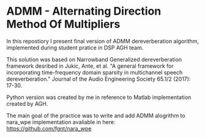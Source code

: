 ADMM - Alternating Direction Method Of Multipliers
===========
In this repostiory I present final version of ADMM dereverberation 
algorithm, implemented during student pratice in DSP AGH team.

This solution was based on Narrowband Generalized dereverberation framework desribed in
Jukic, Ante, et al. "A general framework for incorporating time-frequency
domain sparsity in multichannel speech dereverberation."
Journal of the Audio Engineering Society 65.1/2 (2017): 17-30.

Python version was created by me in reference to Matlab implementation 
created by AGH.

The main goal of the practice was to write and add ADMM alogrithm to nara_wpe
implementation avaliable in here: https://github.com/fgnt/nara_wpe


